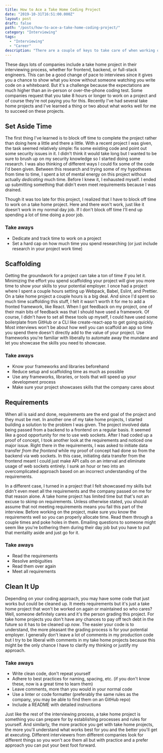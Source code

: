 ```yaml
---
title: How to Ace a Take Home Coding Project
date: "2019-10-31T16:51:00.000Z"
layout: post
draft: false
path: "/posts/how-to-ace-a-take-home-coding-project/"
category: "Interviewing"
tags:
  - "Interviewing"
  - "Career"
description: "There are a couple of keys to take care of when working on a take home project from a company you're interviewing with. These tips will help you get to the next round of the interview."
---
```


These days lots of companies include a take home project in their interviewing process, whether for frontend, backend, or full-stack engineers. This can be a good change of pace to interviews since it gives you a chance to show what you know without someone watching you write code on a whiteboard. But it's a challenge because the expectations are much higher than an in-person or over-the-phone coding test. Some companies request that you take 8 hours or longer to work on a project and of course they're not paying you for this. Recently I've had several take home projects and I've learned a thing or two about what works well for me to succeed on these projects.

## Set Aside Time
The first thing I've learned is to block off time to complete the project rather than doing here a little and there a little. With a recent project I was given, the task seemed relatively simple: fix some existing code and point out some security issues in it. I didn't think it would take long but I wanted to be sure to brush up on my security knowledge so I started doing some research. I was also thinking of different ways I could fix some of the code I'd been given. Between this research and trying some of my hypotheses from time to time, I spent a lot of mental energy on this project without actually _dedicating_ much time. Before I knew it, I exhausted myself. I ended up submitting something that didn't even meet requirements because I was drained.

Though it was too late for this project, I realized that I have to block off time to work on a take home project. Here and there won't work, just like it doesn't work in my normal day job. If I don't block off time I'll end up spending a lot of time doing a poor job.

### Take aways
- Dedicate and track time to work on a project
- Set a hard cap on how much time you spend researching (or just include research in your project work time)

## Scaffolding
Getting the groundwork for a project can take a ton of time if you let it. Minimizing the effort you spend scaffolding your project will give you more time to show your skills to your potential employer. I once had a project where I spent a couple hours setting up Webpack, Babel, Eslint, and Prettier. On a take home project a couple hours is a big deal. And since I'd spent so much time scaffolding this stuff, I felt it wasn't worth it for me to add a fronted framework, like React. When I got feedback on my project, one of their main bits of feedback was that I should have used a framework. Of course, I didn't have to set all these tools up myself, I could have used some boilerplate from GitHub or a CLI like create-react-app to get going quickly. Most interviews won't be about how well you can scaffold an app so time you spend there doesn't directly add to the value of your project. Use frameworks you're familiar with liberally to automate away the mundane and let you showcase the skills you need to showcase.

### Take aways
- Know your frameworks and libraries beforehand
- Reduce setup and scaffolding time as much as possible
- Use any frameworks, libraries, or tools that will speed up your development process
- Make sure your project showcases skills that the company cares about

## Requirements
When all is said and done, requirements are the end goal of the project and they must be met. In another one of my take home projects, I started building a solution to the problem I was given. The project involved data being passed from a backend to a frontend on a regular basis. It seemed like a good opportunity for me to use web sockets. After I had coded up a proof of concept, I took another look at the requirements and noticed one major issue. Right there in the requirements, I was asked to initiate data transfer _from the frontend_ while my proof of concept had done so from the backend via web sockets. In this case, initiating data transfer from the frontend meant I could just make API calls on an interval and eliminate usage of web sockets entirely. I sunk an hour or two into an overcomplicated approach based on an incorrect understanding of the requirements.

In a different case, I turned in a project that I felt showcased my skills but didn't even meet all the requirements and the company passed on me for that reason alone. A take home project has limited time but that's not an excuse to skimp on requirements. Unless otherwise stated, you should assume that not meeting requirements means you fail this part of the interview. Before working on the project, make sure you know the requirements well so you can properly allocate time. Read them through a couple times and poke holes in them. Emailing questions to someone might seem like you're bothering them during their day job but you have to put that mentality aside and just go for it.

### Take aways
- Read the requirements
- Resolve ambiguities
- Read them over again
- Meet all requirements

## Clean It Up

Depending on your coding approach, you may have some code that just works but could be cleaned up. It meets requirements but it's just a take home project that won't be worked on again or maintained so who cares? Well, someone definitely cares and it's the person grading this project. For take home projects you don't have any chances to pay off tech debt in the future so it has to be cleaned up _now_. The easier your code is to understand, the more pleasant the grading process is for your potential employer. I generally don't leave a lot of comments in my production code but I try to be liberal with comments in my take home projects because this might be the only chance I have to clarify my thinking or justify my approach.

### Take aways
- Write clean code, don't repeat yourself
- Adhere to best practices for naming, spacing, etc. (if you don't know these, now is a great time to learn them)
- Leave comments, more than you would in your normal code
- Use a linter or code formatter (preferably the same rules as the company, you may be able to find them on an GitHub repo)
- Include a README with detailed instructions

Just like the rest of the interviewing process, a take home project is something you can prepare for by establishing processes and rules for yourself. And similarly, the more practice you get with take home projects, the more you'll understand what works best for you and the better you'll get at executing. Different interviewers from different companies look for different things so you won't ace them all but with practice and a prefer approach you can put your best foot forward.